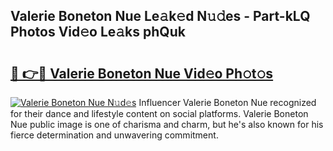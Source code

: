## Valerie Boneton Nue Le𝚊k𝚎d N𝚞𝚍es - Part-kLQ Photos Vid𝚎o Le𝚊ks phQuk

# <h2><a href="http://fbaiwi9.evod.top/?m=Valerie+Boneton+Nue">🔗 👉🔴 Valerie Boneton Nue Vid𝚎o Ph𝚘t𝚘s</a></h2>

[![Valerie Boneton Nue N𝚞d𝚎s](https://i.imgur.com/8V9OHl7.gif)](http://fbaiwi9.evod.top/?m=Valerie+Boneton+Nue)
Influencer Valerie Boneton Nue recognized for their dance and lifestyle content on social platforms. Valerie Boneton Nue public image is one of charisma and charm, but he's also known for his fierce determination and unwavering commitment. 
